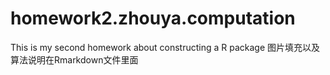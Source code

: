 # homework2.zhouya.computation
This is my second homework about constructing a R package 
图片填充以及算法说明在Rmarkdown文件里面

